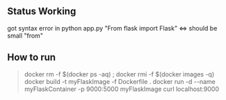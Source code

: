 ## Status Working
got syntax error in python app.py 
"From flask import Flask" <=> should be small "from"
## How to run 
> docker rm -f $(docker ps -aq) ; docker rmi -f $(docker images -q)
> docker build -t myFlaskImage -f Dockerfile  .
> docker run -d --name myFlaskContainer -p 9000:5000 myFlaskImage
> curl localhost:9000
